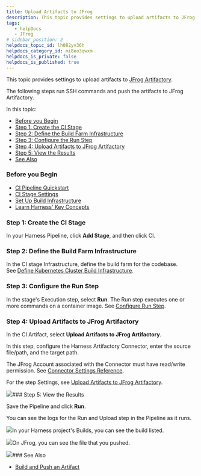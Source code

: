 ```yaml
---
title: Upload Artifacts to JFrog
description: This topic provides settings to upload artifacts to JFrog Artifactory.
tags: 
   - helpDocs
   - JFrog
# sidebar_position: 2
helpdocs_topic_id: lh082yv36h
helpdocs_category_id: mi8eo3qwxm
helpdocs_is_private: false
helpdocs_is_published: true
---
```


This topic provides settings to upload artifacts to [JFrog Artifactory](https://www.jfrog.com/confluence/display/JFROG/JFrog+Artifactory).

The following steps run SSH commands and push the artifacts to JFrog Artifactory.

In this topic:

* [Before you Begin](https://ngdocs.harness.io/article/lh082yv36h-upload-artifacts-to-jfrog#before_you_begin)
* [Step 1: Create the CI Stage](https://ngdocs.harness.io/article/lh082yv36h-upload-artifacts-to-jfrog#undefined)
* [Step 2: Define the Build Farm Infrastructure](https://ngdocs.harness.io/article/lh082yv36h-upload-artifacts-to-jfrog#undefined)
* [Step 3: Configure the Run Step](https://ngdocs.harness.io/article/lh082yv36h-upload-artifacts-to-jfrog#undefined)
* [Step 4: Upload Artifacts to JFrog Artifactory](https://ngdocs.harness.io/article/lh082yv36h-upload-artifacts-to-jfrog#undefined)
* [Step 5: View the Results](https://ngdocs.harness.io/article/lh082yv36h-upload-artifacts-to-jfrog#undefined)
* [See Also](https://ngdocs.harness.io/article/lh082yv36h-upload-artifacts-to-jfrog#undefined)

### Before you Begin

* [CI Pipeline Quickstart](https://ngdocs.harness.io/article/x0d77ktjw8-ci-pipeline-quickstart)
* [CI Stage Settings](https://ngdocs.harness.io/article/yn4x8vzw3q-ci-stage-settings)
* [Set Up Build Infrastructure](https://ngdocs.harness.io/category/rg8mrhqm95-set-up-build-infrastructure)
* [Learn Harness' Key Concepts](https://ngdocs.harness.io/article/hv2758ro4e-learn-harness-key-concepts)

### Step 1: Create the CI Stage

In your Harness Pipeline, click **Add Stage**, and then click CI.

### Step 2: Define the Build Farm Infrastructure

In the CI stage Infrastructure, define the build farm for the codebase. See [Define Kubernetes Cluster Build Infrastructure](https://ngdocs.harness.io/article/x7aedul8qs-kubernetes-cluster-build-infrastructure-setup).

### Step 3: Configure the Run Step

In the stage's Execution step, select **Run**. The Run step executes one or more commands on a container image. See [Configure Run Step](https://ngdocs.harness.io/article/vo4sjbd09g-configure-service-dependency-step-settings). 

### Step 4: Upload Artifacts to JFrog Artifactory

In the CI Artifact, select **Upload Artifacts to JFrog Artifactory**.

In this step, configure the Harness Artifactory Connector, enter the source file/path, and the target path. 

The JFrog Account associated with the Connector must have read/write permission. See [C](https://ngdocs.harness.io/article/euueiiai4m-artifactory-connector-settings-reference)[onnector Settings Reference](https://ngdocs.harness.io/article/euueiiai4m-artifactory-connector-settings-reference).

For the step Settings, see [Upload Artifacts to JFrog Artifactory](https://ngdocs.harness.io/article/gjoggc66fy-upload-artifacts-to-jfrog-artifactory-step-settings).

[![](https://files.helpdocs.io/i5nl071jo5/articles/ku0km8tpwf/1625218900031/j-0-gyt-06-tgq-0-rg-gg-9-dk-ejq-3-qx-niz-gi-n-04-m-1-uef-0-m-fxq-pfj-0-uuv-ve-w-llx-dw-ggci-2-zl-889-i-wnj-8-yoh-rmsher-ogz-a-8-bo-8-ik-0-r-60-dzn-0-k-nmks-3-cqo-68-n-9-hv-fslbm-dk-ejgxll-g-5-w-au)](https://files.helpdocs.io/i5nl071jo5/articles/ku0km8tpwf/1625218900031/j-0-gyt-06-tgq-0-rg-gg-9-dk-ejq-3-qx-niz-gi-n-04-m-1-uef-0-m-fxq-pfj-0-uuv-ve-w-llx-dw-ggci-2-zl-889-i-wnj-8-yoh-rmsher-ogz-a-8-bo-8-ik-0-r-60-dzn-0-k-nmks-3-cqo-68-n-9-hv-fslbm-dk-ejgxll-g-5-w-au)### Step 5: View the Results

Save the Pipeline and click **Run**. 

You can see the logs for the Run and Upload step in the Pipeline as it runs.

[![](https://files.helpdocs.io/i5nl071jo5/articles/ku0km8tpwf/1625218924096/d-axc-zlmfn-32-uc-9-pktyh-hse-d-1-uehom-ovy-1-ded-5-e-l-8-wld-3-ny-mpmosz-qw-s-0-k-4-x-5-evu-8-drj-6-y-zali-bxzt-5-o-s-4-vt-5-iqz-ssnp-tcf-2-d-31-t-3-pho-zsxlenvex-vn-ht-7-rz-50-yq-5-mvfn-nmgvc)](https://files.helpdocs.io/i5nl071jo5/articles/ku0km8tpwf/1625218924096/d-axc-zlmfn-32-uc-9-pktyh-hse-d-1-uehom-ovy-1-ded-5-e-l-8-wld-3-ny-mpmosz-qw-s-0-k-4-x-5-evu-8-drj-6-y-zali-bxzt-5-o-s-4-vt-5-iqz-ssnp-tcf-2-d-31-t-3-pho-zsxlenvex-vn-ht-7-rz-50-yq-5-mvfn-nmgvc)In your Harness project's Builds, you can see the build listed.

[![](https://files.helpdocs.io/i5nl071jo5/articles/ku0km8tpwf/1625218929695/7-lpav-2-cc-60-cv-16-tak-wxmk-tvp-vcts-al-425-i-td-nwl-n-3-c-tr-j-f-fwzz-rdq-zavg-und-ux-szthkyk-oishue-ksl-ixy-pntfloc-0-av-udl-0-o-ob-82-k-q-8-j-a-7-nevpcvm-5-lx-2-od-s-3-cf-ik-fo)](https://files.helpdocs.io/i5nl071jo5/articles/ku0km8tpwf/1625218929695/7-lpav-2-cc-60-cv-16-tak-wxmk-tvp-vcts-al-425-i-td-nwl-n-3-c-tr-j-f-fwzz-rdq-zavg-und-ux-szthkyk-oishue-ksl-ixy-pntfloc-0-av-udl-0-o-ob-82-k-q-8-j-a-7-nevpcvm-5-lx-2-od-s-3-cf-ik-fo)On JFrog, you can see the file that you pushed.

[![](https://files.helpdocs.io/i5nl071jo5/articles/ku0km8tpwf/1625218934313/r-yfrua-c-88-tr-8-wi-72-bf-fjw-tb-5-lq-vv-2-sv-0-6-v-vfl-g-8-c-lwkeft-as-mlik-5-ol-2-txld-cy-6-le-7-j-6-jy-nlab-sra-incsku-jwmxsi-p-59-u-rrzr-thb-n-4-lueuh-i-1-d-i-1-eyf-ho-ur-5-r-5-i-bbgpb-8)](https://files.helpdocs.io/i5nl071jo5/articles/ku0km8tpwf/1625218934313/r-yfrua-c-88-tr-8-wi-72-bf-fjw-tb-5-lq-vv-2-sv-0-6-v-vfl-g-8-c-lwkeft-as-mlik-5-ol-2-txld-cy-6-le-7-j-6-jy-nlab-sra-incsku-jwmxsi-p-59-u-rrzr-thb-n-4-lueuh-i-1-d-i-1-eyf-ho-ur-5-r-5-i-bbgpb-8)### See Also

* [Build and Push an Artifact](https://ngdocs.harness.io/article/8l31vtr4hi-build-and-upload-an-artifact)

